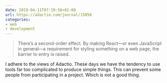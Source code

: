 ```yaml
---
date: 2019-04-11T07:19:58+02:00
url: https://adactio.com/journal/15050
categories:
- web
- development
---
```

> There’s a second-order effect. By making React—or even JavaScript in general—a requirement for styling something on a web page, the barrier to entry is raised.

I adhere to the views of Adactio.
These days we have the tendency to use tools far too complicated to produce simple things. This can prevent some people from participating in a project. Which is not a good thing.
